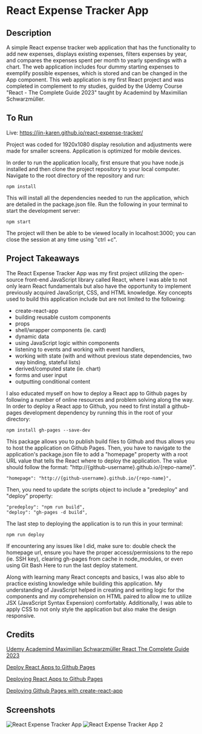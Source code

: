 # React Expense Tracker App
## Description
A simple React expense tracker web application that has the functionality to add new expenses, displays existing expenses, filters expenses by year, and compares the expenses spent per month to yearly spendings with a chart. The web application includes four dummy starting expenses to exemplify possible expenses, which is stored and can be changed in the App component. This web application is my first React project and was completed in complement to my studies, guided by the Udemy Course "React - The Complete Guide 2023" taught by Academind by Maximilian Schwarzmüller.


## To Run
Live: https://jin-karen.github.io/react-expense-tracker/

Project was coded for 1920x1080 display resolution and adjustments were made for smaller screens.
Application is optimized for mobile devices.

In order to run the application locally, first ensure that you have node.js installed and then clone the project repository to your local computer. Navigate to the root directory of the repository and run:
```
npm install
```
This will install all the dependencies needed to run the application, which are detailed in the package.json file. Run the following in your terminal to start the development server:
```
npm start
```
The project will then be able to be viewed locally in localhost:3000; you can close the session at any time using "ctrl +c".


## Project Takeaways
The React Expense Tracker App was my first project utilizing the open-source front-end JavaScript library called React, where I was able to not only learn React fundamentals but also have the opportunity to implement previously acquired JavaScript, CSS, and HTML knowledge. Key concepts used to build this application include but are not limited to the following:
* create-react-app
* building reusable custom components
* props
* shell/wrapper components (ie. card)
* dynamic data
* using JavaScript logic within components
* listening to events and working with event handlers, 
* working with state (with and without previous state dependencies, two way binding, stateful lists)
* derived/computed state (ie. chart)
* forms and user input
* outputting conditional content

I also educated myself on how to deploy a React app to Github pages by following a number of online resources and problem solving along the way. In order to deploy a React app to Github, you need to first install a github-pages development dependency by running this in the root of your directory:
```
npm install gh-pages --save-dev
```
This package allows you to publish build files to Github and thus allows you to host the application on Github Pages. 
Then, you have to navigate to the application's package.json file to add a "homepage" property with a root URL value that tells the React where to deploy the application. The value should follow the format: "http://{github-username}.github.io/{repo-name}".
```
"homepage": "http://{github-username}.github.io/{repo-name}",
```
Then, you need to update the scripts object to include a "predeploy" and "deploy" property:
```
"predeploy": "npm run build",
"deploy": "gh-pages -d build",
```
The last step to deploying the application is to run this in your terminal:
```
npm run deploy
```
If encountering any issues like I did, make sure to: double check the homepage url, ensure you have the proper access/permissions to the repo (ie. SSH key), clearing gh-pages from cache in node_modules, or even using Git Bash Here to run the last deploy statement. 

Along with learning many React concepts and basics, I was also able to practice existing knowledge while building this application. My understanding of JavaScript helped in creating and writing logic for the components and my comprehension on HTML paired to allow me to utilize JSX (JavaScript Syntax Expension) comfortably. Additionally, I was able to apply CSS to not only style the application but also make the design responsive.


## Credits
[Udemy Academind Maximilian Schwarzmüller React The Complete Guide 2023](https://www.udemy.com/course/react-the-complete-guide-incl-redux/)

[Deploy React Apps to Github Pages](https://github.com/gitname/react-gh-pages)

[Deploying React Apps to Github Pages](https://blog.logrocket.com/deploying-react-apps-github-pages/#pushing-the-react-app-to-the-github-repository)

[Deploying Github Pages with create-react-app](https://www.pluralsight.com/guides/deploying-github-pages-with-create-react-app)


## Screenshots
![React Expense Tracker App](https://github.com/jin-karen/react-expense-tracker/assets/102393842/df50e162-c23e-454e-8813-5da9890a5bf9)
![React Expense Tracker App 2](https://github.com/jin-karen/react-expense-tracker/assets/102393842/6b45dc31-a752-4bcc-a35c-fc7ea9d45139)
